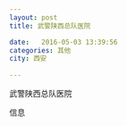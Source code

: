 ```yaml
--- 
layout: post 
title: 武警陕西总队医院

date:   2016-05-03 13:39:56 
categories: 其他  
city: 西安
  
--- 
```

   
武警陕西总队医院

信息


